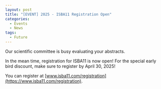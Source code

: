 ```yaml
---
layout: post
title: "[EVENT] 2025 - ISBA11 Registration Open"
categories:
  - Events
  - News
tags:
  - Future
---
```


Our scientific committee is busy evaluating your abstracts. 

In the mean time, registration for ISBA11 is now open! For the special early bird discount, make sure to register by April 30, 2025!

You can register at [www.isba11.com/registration](https://www.isba11.com/registration).


